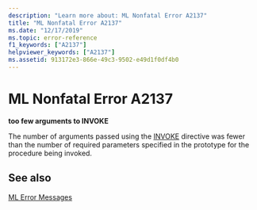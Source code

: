 ```yaml
---
description: "Learn more about: ML Nonfatal Error A2137"
title: "ML Nonfatal Error A2137"
ms.date: "12/17/2019"
ms.topic: error-reference
f1_keywords: ["A2137"]
helpviewer_keywords: ["A2137"]
ms.assetid: 913172e3-866e-49c3-9502-e49d1f0df4b0
---
```

# ML Nonfatal Error A2137

**too few arguments to INVOKE**

The number of arguments passed using the [INVOKE](invoke.md) directive was fewer than the number of required parameters specified in the prototype for the procedure being invoked.

## See also

[ML Error Messages](ml-error-messages.md)
